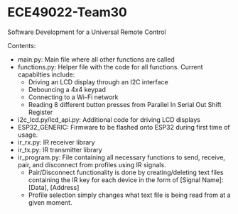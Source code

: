 
# ECE49022-Team30
Software Development for a Universal Remote Control

Contents:

 - main.py: Main file where all other functions are called
 - functions.py: Helper file with the code for all functions. Current capabilties include: 
	 - Driving an LCD display through an I2C interface
	 - Debouncing a 4x4 keypad
	 - Connecting to a Wi-Fi network
	 - Reading 8 different button presses from Parallel In Serial Out Shift Register
 - i2c_lcd.py/lcd_api.py: Additional code for driving LCD displays
 - ESP32_GENERIC: Firmware to be flashed onto ESP32 during first time of usage.
 - ir_rx.py: IR receiver library
 - ir_tx.py: IR transmitter library
 - ir_program.py: File containing all necessary functions to send, receive, pair, and disconnect from profiles using IR signals.
   	- Pair/Disconnect functionality is done by creating/deleting text files containing the IR key for each device in the form of [Signal Name]: [Data], [Address]
   	- Profile selection simply changes what text file is being read from at a given moment. 
   

   
